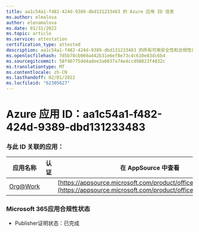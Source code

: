 ```yaml
---
title: aa1c54a1-f482-424d-9389-dbd131233483 的 Azure 应用 ID 信息
ms.author: elmalova
author: elenamalova
ms.date: 01/31/2022
ms.topic: article
ms.service: attestation
certification_type: attested
description: aa1c54a1-f482-424d-9389-dbd131233483 的所有可用安全性和合规性信息。
ms.openlocfilehash: 7d5b78cb069a442b31e6ef8e73c4c610e83dc6b4
ms.sourcegitcommit: 58f40775dd4adee3a6037a74e4ccd98823f4832c
ms.translationtype: MT
ms.contentlocale: zh-CN
ms.lasthandoff: 02/01/2022
ms.locfileid: "62305627"
---
```

# <a name="azure-app-id-aa1c54a1-f482-424d-9389-dbd131233483"></a>Azure 应用 ID：aa1c54a1-f482-424d-9389-dbd131233483


### <a name="apps-associated-with-this-id"></a>与此 ID 关联的应用：
| **应用名称** | **认证** | **在 AppSource 中查看** |
|--------------|---------------|-----------------------|
| [Org@Work](https://docs.microsoft.com/microsoft-365-app-certification/forward/WA200002461) |  | [https://appsource.microsoft.com/product/office/WA200002461](https://appsource.microsoft.com/product/office/WA200002461) |

### <a name="microsoft-365-app-compliance-status"></a>Microsoft 365应用合规性状态
- Publisher证明状态：已完成
